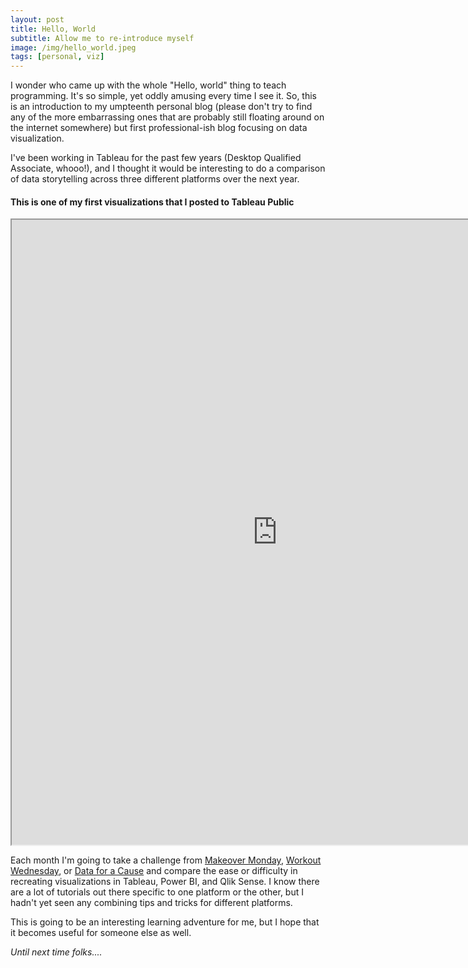 ```yaml
---
layout: post
title: Hello, World
subtitle: Allow me to re-introduce myself
image: /img/hello_world.jpeg
tags: [personal, viz]
---
```


I wonder who came up with the whole "Hello, world" thing to teach programming. It's so simple, yet oddly amusing every time I see it. So, this is an introduction to my umpteenth personal blog (please don't try to find any of the more embarrassing ones that are probably still floating around on the internet somewhere) but first professional-ish blog focusing on data visualization. 

I've been working in Tableau for the past few years (Desktop Qualified Associate, whooo!), and I thought it would be interesting to do a comparison of data storytelling across three different platforms over the next year.

#### This is one of my first visualizations that I posted to Tableau Public
<iframe src="https://public.tableau.com/views/ParkingDataTest-NL/NewDash?:showVizHome=no&:embed=true" width="850" height="1000"></iframe>

Each month I'm going to take a challenge from [Makeover Monday](https://www.makeovermonday.co.uk/), [Workout Wednesday](http://www.workout-wednesday.com/), or [Data for a Cause](https://www.olgatsubiks.com/data-for-a-cause) and compare the ease or difficulty in recreating visualizations in Tableau, Power BI, and Qlik Sense. I know there are a lot of tutorials out there specific to one platform or the other, but I hadn't yet seen any combining tips and tricks for different platforms.

This is going to be an interesting learning adventure for me, but I hope that it becomes useful for someone else as well.

_Until next time folks...._
